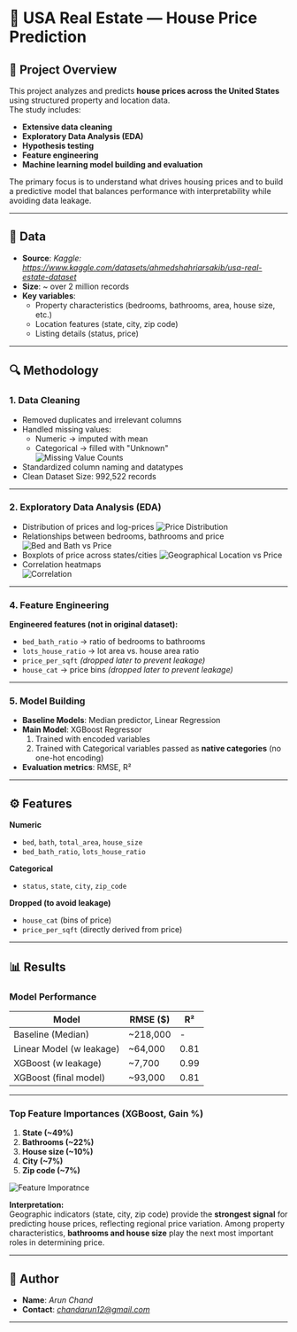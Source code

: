 # 🏡 USA Real Estate — House Price Prediction

## 📌 Project Overview
This project analyzes and predicts **house prices across the United States** using structured property and location data.  
The study includes:
- **Extensive data cleaning**
- **Exploratory Data Analysis (EDA)**
- **Hypothesis testing**
- **Feature engineering**
- **Machine learning model building and evaluation**

The primary focus is to understand what drives housing prices and to build a predictive model that balances performance with interpretability while avoiding data leakage.

---

## 📂 Data
- **Source**: *Kaggle: https://www.kaggle.com/datasets/ahmedshahriarsakib/usa-real-estate-dataset*  
- **Size**: ~ over 2 million records  
- **Key variables**:  
  - Property characteristics (bedrooms, bathrooms, area, house size, etc.)  
  - Location features (state, city, zip code)  
  - Listing details (status, price)  

---

## 🔍 Methodology

### 1. Data Cleaning
- Removed duplicates and irrelevant columns  
- Handled missing values:  
  - Numeric → imputed with mean  
  - Categorical → filled with "Unknown" <br>
  ![Missing Value Counts](visuals/missing_values.png)  
- Standardized column naming and datatypes
- Clean Dataset Size: 992,522 records

---

### 2. Exploratory Data Analysis (EDA)
- Distribution of prices and log-prices
![Price Distribution](visuals/price_dist.png)
- Relationships between bedrooms, bathrooms and price
![Bed and Bath vs Price](visuals/bed_bath.png)
- Boxplots of price across states/cities
![Geographical Location vs Price](visuals/price_state.png)
- Correlation heatmaps<br>
![Correlation](visuals/correlation.png)


---

### 4. Feature Engineering
**Engineered features (not in original dataset):**
- `bed_bath_ratio` → ratio of bedrooms to bathrooms  
- `lots_house_ratio` → lot area vs. house area ratio  
- `price_per_sqft` *(dropped later to prevent leakage)*  
- `house_cat` → price bins *(dropped later to prevent leakage)*  

---

### 5. Model Building
- **Baseline Models**: Median predictor, Linear Regression  
- **Main Model**: XGBoost Regressor  
  1. Trained with encoded variables
  2. Trained with Categorical variables passed as **native categories** (no one-hot encoding)  
- **Evaluation metrics**: RMSE, R²  

---

## ⚙️ Features

**Numeric**
- `bed`, `bath`, `total_area`, `house_size`  
- `bed_bath_ratio`, `lots_house_ratio`  

**Categorical**
- `status`, `state`, `city`, `zip_code`  

**Dropped (to avoid leakage)**
- `house_cat` (bins of price)  
- `price_per_sqft` (directly derived from price)  

---

## 📊 Results

### Model Performance
| Model                    | RMSE ($)   | R²    |
|--------------------------|------------|-------|
| Baseline (Median)        | ~218,000   |   -   |
| Linear Model (w leakage) | ~64,000    | 0.81  |
| XGBoost (w leakage)      | ~7,700     | 0.99  |  
| XGBoost (final model)    | ~93,000    | 0.81  |

---

### Top Feature Importances (XGBoost, Gain %)
1. **State (~49%)**  
2. **Bathrooms (~22%)**  
3. **House size (~10%)**  
4. **City (~7%)**  
5. **Zip code (~7%)**  

![Feature Imporatnce](visuals/feature_imp.png)

**Interpretation:**  
Geographic indicators (state, city, zip code) provide the **strongest signal** for predicting house prices, reflecting regional price variation. Among property characteristics, **bathrooms and house size** play the next most important roles in determining price.

---

## 👤 Author
- **Name**: *Arun Chand*  
- **Contact**: *chandarun12@gmail.com*   
---
